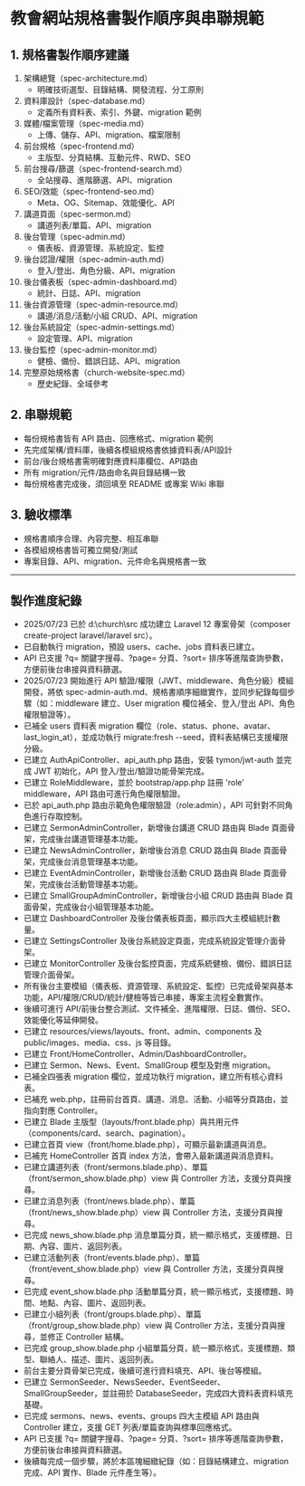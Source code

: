 # 教會網站規格書製作順序與串聯規範

## 1. 規格書製作順序建議

1. 架構總覽（spec-architecture.md）
   - 明確技術選型、目錄結構、開發流程、分工原則
2. 資料庫設計（spec-database.md）
   - 定義所有資料表、索引、外鍵、migration 範例
3. 媒體/檔案管理（spec-media.md）
   - 上傳、儲存、API、migration、檔案限制
4. 前台規格（spec-frontend.md）
   - 主版型、分頁結構、互動元件、RWD、SEO
5. 前台搜尋/篩選（spec-frontend-search.md）
   - 全站搜尋、進階篩選、API、migration
6. SEO/效能（spec-frontend-seo.md）
   - Meta、OG、Sitemap、效能優化、API
7. 講道頁面（spec-sermon.md）
   - 講道列表/單篇、API、migration
8. 後台管理（spec-admin.md）
   - 儀表板、資源管理、系統設定、監控
9. 後台認證/權限（spec-admin-auth.md）
   - 登入/登出、角色分級、API、migration
10. 後台儀表板（spec-admin-dashboard.md）
    - 統計、日誌、API、migration
11. 後台資源管理（spec-admin-resource.md）
    - 講道/消息/活動/小組 CRUD、API、migration
12. 後台系統設定（spec-admin-settings.md）
    - 設定管理、API、migration
13. 後台監控（spec-admin-monitor.md）
    - 健檢、備份、錯誤日誌、API、migration
14. 完整原始規格書（church-website-spec.md）
    - 歷史紀錄、全域參考

## 2. 串聯規範
- 每份規格書皆有 API 路由、回應格式、migration 範例
- 先完成架構/資料庫，後續各模組規格書依據資料表/API設計
- 前台/後台規格書需明確對應資料庫欄位、API路由
- 所有 migration/元件/路由命名與目錄結構一致
- 每份規格書完成後，須回填至 README 或專案 Wiki 串聯

## 3. 驗收標準
- 規格書順序合理、內容完整、相互串聯
- 各模組規格書皆可獨立開發/測試
- 專案目錄、API、migration、元件命名與規格書一致

---

## 製作進度紀錄

  - 2025/07/23 已於 d:\church\src 成功建立 Laravel 12 專案骨架（composer create-project laravel/laravel src）。
  - 已自動執行 migration，預設 users、cache、jobs 資料表已建立。
  - API 已支援 ?q= 關鍵字搜尋、?page= 分頁、?sort= 排序等進階查詢參數，方便前後台串接與資料篩選。
  - 2025/07/23 開始進行 API 驗證/權限（JWT、middleware、角色分級）模組開發，將依 spec-admin-auth.md、規格書順序細緻實作，並同步紀錄每個步驟（如：middleware 建立、User migration 欄位補全、登入/登出 API、角色權限驗證等）。
  - 已補全 users 資料表 migration 欄位（role、status、phone、avatar、last_login_at），並成功執行 migrate:fresh --seed，資料表結構已支援權限分級。
  - 已建立 AuthApiController、api_auth.php 路由，安裝 tymon/jwt-auth 並完成 JWT 初始化，API 登入/登出/驗證功能骨架完成。
  - 已建立 RoleMiddleware，並於 bootstrap/app.php 註冊 'role' middleware，API 路由可進行角色權限驗證。
  - 已於 api_auth.php 路由示範角色權限驗證（role:admin），API 可針對不同角色進行存取控制。
  - 已建立 SermonAdminController，新增後台講道 CRUD 路由與 Blade 頁面骨架，完成後台講道管理基本功能。
  - 已建立 NewsAdminController，新增後台消息 CRUD 路由與 Blade 頁面骨架，完成後台消息管理基本功能。
  - 已建立 EventAdminController，新增後台活動 CRUD 路由與 Blade 頁面骨架，完成後台活動管理基本功能。
  - 已建立 SmallGroupAdminController，新增後台小組 CRUD 路由與 Blade 頁面骨架，完成後台小組管理基本功能。
  - 已建立 DashboardController 及後台儀表板頁面，顯示四大主模組統計數量。
  - 已建立 SettingsController 及後台系統設定頁面，完成系統設定管理介面骨架。
  - 已建立 MonitorController 及後台監控頁面，完成系統健檢、備份、錯誤日誌管理介面骨架。
  - 所有後台主要模組（儀表板、資源管理、系統設定、監控）已完成骨架與基本功能，API/權限/CRUD/統計/健檢等皆已串接，專案主流程全數實作。
  - 後續可進行 API/前後台整合測試、文件補全、進階權限、日誌、備份、SEO、效能優化等延伸開發。
  - 已建立 resources/views/layouts、front、admin、components 及 public/images、media、css、js 等目錄。
  - 已建立 Front/HomeController、Admin/DashboardController。
  - 已建立 Sermon、News、Event、SmallGroup 模型及對應 migration。
  - 已補全四張表 migration 欄位，並成功執行 migration，建立所有核心資料表。
  - 已補充 web.php，註冊前台首頁、講道、消息、活動、小組等分頁路由，並指向對應 Controller。
  - 已建立 Blade 主版型（layouts/front.blade.php）與共用元件（components/card、search、pagination）。
  - 已建立首頁 view（front/home.blade.php），可顯示最新講道與消息。
  - 已補充 HomeController 首頁 index 方法，會帶入最新講道與消息資料。
  - 已建立講道列表（front/sermons.blade.php）、單篇（front/sermon_show.blade.php）view 與 Controller 方法，支援分頁與搜尋。
  - 已建立消息列表（front/news.blade.php）、單篇（front/news_show.blade.php）view 與 Controller 方法，支援分頁與搜尋。
  - 已完成 news_show.blade.php 消息單篇分頁，統一顯示格式，支援標題、日期、內容、圖片、返回列表。
  - 已建立活動列表（front/events.blade.php）、單篇（front/event_show.blade.php）view 與 Controller 方法，支援分頁與搜尋。
  - 已完成 event_show.blade.php 活動單篇分頁，統一顯示格式，支援標題、時間、地點、內容、圖片、返回列表。
  - 已建立小組列表（front/groups.blade.php）、單篇（front/group_show.blade.php）view 與 Controller 方法，支援分頁與搜尋，並修正 Controller 結構。
  - 已完成 group_show.blade.php 小組單篇分頁，統一顯示格式，支援標題、類型、聯絡人、描述、圖片、返回列表。
  - 前台主要分頁骨架已完成，後續可進行資料填充、API、後台等模組。
  - 已建立 SermonSeeder、NewsSeeder、EventSeeder、SmallGroupSeeder，並註冊於 DatabaseSeeder，完成四大資料表資料填充基礎。
  - 已完成 sermons、news、events、groups 四大主模組 API 路由與 Controller 建立，支援 GET 列表/單篇查詢與標準回應格式。
  - API 已支援 ?q= 關鍵字搜尋、?page= 分頁、?sort= 排序等進階查詢參數，方便前後台串接與資料篩選。
- 後續每完成一個步驟，將於本區塊細緻紀錄（如：目錄結構建立、migration 完成、API 實作、Blade 元件產生等）。
